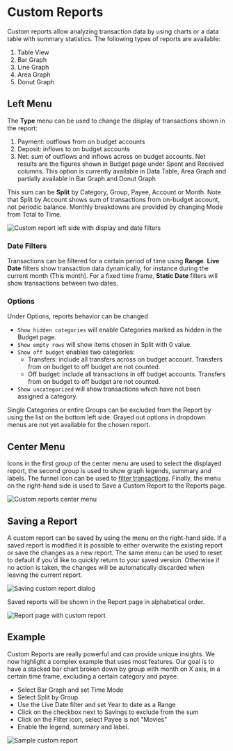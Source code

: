 # Custom Reports

Custom reports allow analyzing transaction data by using charts or a data table with summary statistics. The following types of reports are available:

1. Table View
2. Bar Graph
3. Line Graph
4. Area Graph
5. Donut Graph

## Left Menu

The **Type** menu can be used to change the display of transactions shown in the report:
1. Payment: outflows from on budget accounts
2. Deposit: inflows to on budget accounts
3. Net: sum of outflows and inflows across on budget accounts. Net results are the figures shown in Budget page under Spent and Received columns. This option is currently available in Data Table, Area Graph and partially available in Bar Graph and Donut Graph

This sum can be **Split** by Category, Group, Payee, Account or Month.
Note that Split by Account shows sum of transactions from on-budget account, not periodic balance.
Monthly breakdowns are provided by changing Mode from Total to Time.

![Custom report left side with display and date filters](/img/reports/cr-left-menu.png)

### Date Filters

Transactions can be filtered for a certain period of time using **Range**. **Live Date** filters show transaction data dynamically, for instance during the current month (This month). For a fixed time frame, **Static Date** filters will show transactions between two dates.

### Options

Under Options, reports behavior can be changed

* `Show hidden categories` will enable Categories marked as hidden in the Budget page.
* `Show empty rows` will show items chosen in Split with 0 value.
* `Show off budget` enables two categories:
	* Transfers: include all transfers across on budget account. Transfers from on budget to off budget are not counted.
	* Off budget: include all transactions in off budget accounts. Transfers from on budget to off budget are not counted.
* `Show uncategorized` will show transactions which have not been assigned a category.

Single Categories or entire Groups can be excluded from the Report by using the list on the bottom left side.
Grayed out options in dropdown menus are not yet available for the chosen report.

## Center Menu

Icons in the first group of the center menu are used to select the displayed report, the second group is used to show graph legends, summary and labels. The funnel icon can be used to [filter transactions](/docs/transactions/filters.md). Finally, the menu on the right-hand side is used to Save a Custom Report to the Reports page.

![Custom reports center menu](/img/reports/cr-center-menu.png)

## Saving a Report

A custom report can be saved by using the menu on the right-hand side. If a saved report is modified it is possible to either overwrite the existing report or save the changes as a new report. The same menu can be used to reset to default if you'd like to quickly return to your saved version. Otherwise if no action is taken, the changes will be automatically discarded when leaving the current report.

![Saving custom report dialog](/img/reports/cr-save.png)

Saved reports will be shown in the Report page in alphabetical order.

![Report page with custom report](/img/reports/cr-page.png)

## Example

Custom Reports are really powerful and can provide unique insights. We now highlight a complex example that uses most features. Our goal is to have a stacked bar chart broken down by group with month on X axis, in a certain time frame, excluding a certain category and payee.

* Select Bar Graph and set Time Mode
* Select Split by Group
* Use the Live Date filter and set Year to date as a Range
* Click on the checkbox next to Savings to exclude from the sum
* Click on the Filter icon, select Payee is not "Movies"
* Enable the legend, summary and label.

![Sample custom report](/img/reports/cr-example.png)

